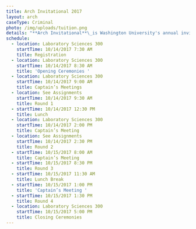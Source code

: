 ```yaml
---
title: Arch Invitational 2017
layout: arch
caseType: Criminal
photo: /img/uploads/tuition.png
details: "**Arch Invitational**\_is Washington University's annual invitational Mock Trial tournament. We are excited to host this year’s Arch on October 14th-15th, 2017."
schedule:
  - location: Laboratory Sciences 300
    startTime: 10/14/2017 7:30 AM
    title: Registration
  - location: Laboratory Sciences 300
    startTime: 10/14/2017 8:30 AM
    title: 'Opening Ceremonies '
  - location: Laboratory Sciences 300
    startTime: 10/14/2017 9:00 AM
    title: Captain’s Meetings
  - location: See Assignments
    startTime: 10/14/2017 9:30 AM
    title: Round 1
  - startTime: 10/14/2017 12:30 PM
    title: Lunch
  - location: Laboratory Sciences 300
    startTime: 10/14/2017 2:00 PM
    title: Captain’s Meeting
  - location: See Assignments
    startTime: 10/14/2017 2:30 PM
    title: Round 2
  - startTime: 10/15/2017 8:00 AM
    title: Captain’s Meeting
  - startTime: 10/15/2017 8:30 PM
    title: Round 3
  - startTime: 10/15/2017 11:30 AM
    title: Lunch Break
  - startTime: 10/15/2017 1:00 PM
    title: 'Captain’s Meeting '
  - startTime: 10/15/2017 1:30 PM
    title: Round 4
  - location: Laboratory Sciences 300
    startTime: 10/15/2017 5:00 PM
    title: Closing Ceremonies
---
```





